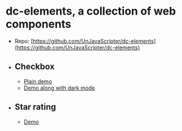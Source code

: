 # dc-elements, a collection of web components

- Repo: [https://github.com/UnJavaScripter/dc-elements](https://github.com/UnJavaScripter/dc-elements)
- ## Checkbox
  - [Plain demo](/dc-elements/checkbox/demo-2.html)
  - [Demo along with dark mode](/dc-elements/checkbox/index.html)
- ## Star rating
  - [Demo](/dc-elements/star-rating/index.html)